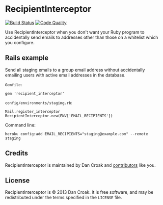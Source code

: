RecipientInterceptor
====================

[![Build Status](https://secure.travis-ci.org/croaky/recipient_interceptor.png)](http://travis-ci.org/croaky/recipient_interceptor?branch=master)
[![Code Quality](https://codeclimate.com/badge.png)](https://codeclimate.com/github/croaky/recipient_interceptor)

Use RecipientInterceptor when you don't want your Ruby program to accidentally
send emails to addresses other than those on a whitelist which you configure.

Rails example
-------------

Send all staging emails to a group email address without accidentally emailing
users with active email addresses in the database.

`Gemfile`:

    gem 'recipient_interceptor'

`config/environments/staging.rb`:

    Mail.register_interceptor RecipientInterceptor.new(ENV['EMAIL_RECIPIENTS'])

Command line:

    heroku config:add EMAIL_RECIPIENTS="staging@example.com" --remote staging

Credits
-------

RecipientInterceptor is maintained by Dan Croak and
[contributors](/croaky/recipient_interceptor/contributors) like you.

License
-------

RecipientInterceptor is © 2013 Dan Croak. It is free software, and may be
redistributed under the terms specified in the `LICENSE` file.
